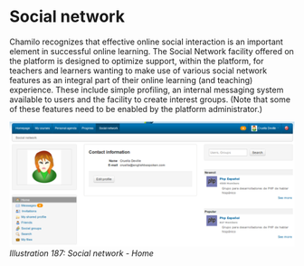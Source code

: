 # Social network

Chamilo recognizes that effective online social interaction is an important element in successful online learning. The Social Network facility offered on the platform is designed to optimize support, within the platform, for teachers and learners wanting to make use of various social network features as an integral part of their online learning \(and teaching\) experience. These include simple profiling, an internal messaging system available to users and the facility to create interest groups. \(Note that some of these features need to be enabled by the platform administrator.\)

![](../../.gitbook/assets/images255.png)_Illustration 187: Social network - Home_

